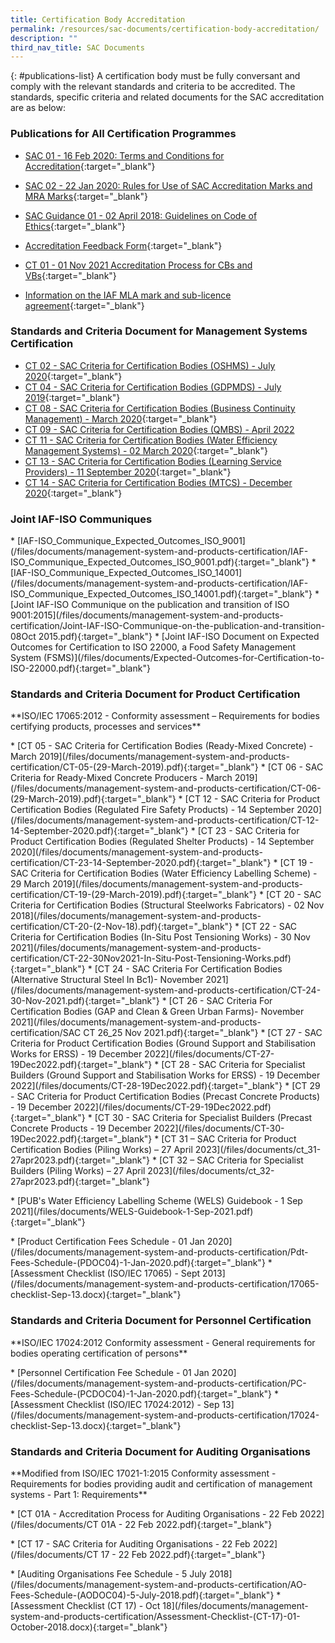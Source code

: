```yaml
---
title: Certification Body Accreditation
permalink: /resources/sac-documents/certification-body-accreditation/
description: ""
third_nav_title: SAC Documents
---
```

{: #publications-list}
A certification body must be fully conversant and comply with the relevant standards and criteria to be accredited. The standards, specific criteria and related documents for the SAC accreditation are as below:

### Publications for All Certification Programmes
* [SAC 01 - 16 Feb 2020: Terms and Conditions for Accreditation](/files/Documents/Laboratory%20Accreditation/SAC-01-16Feb2020.pdf){:target="\_blank"}
* [SAC 02 - 22 Jan 2020: Rules for Use of SAC Accreditation Marks and MRA Marks](/files/Documents/Laboratory%20Accreditation/SAC-02-22-Jan-20.pdf){:target="\_blank"}

* [SAC Guidance 01 - 02 April 2018: Guidelines on Code of Ethics](/files/Documents/SAC-Guidance-01-Guidelines-on-Code-of-Ethics-(02-April-2018).pdf){:target="\_blank"}
* [Accreditation Feedback Form](/files/Documents/SACFM10-AC-feedback-form-15-Jul-19.doc){:target="\_blank"}
* [CT 01 - 01 Nov 2021 Accreditation Process for CBs and VBs](/files/Documents/Management%20system%20and%20products%20certification/CT-01-01-Nov-2021.pdf){:target="\_blank"}
* [Information on the IAF MLA mark and sub-licence agreement](/files/Documents/Management%20system%20and%20products%20certification/IAF-ML2-(2016-Issue-3).pdf){:target="\_blank"}

### Standards and Criteria Document for Management Systems Certification

* [CT 02 - SAC Criteria for Certification Bodies (OSHMS) - July 2020](/files/Documents/Management%20system%20and%20products%20certification/CT-02-15-Jul-2020-SAC-Criteria-for-OHSMS.pdf){:target="\_blank"}
* [CT 04 - SAC Criteria for Certification Bodies (GDPMDS) - July 2019](/files/Documents/Management%20system%20and%20products%20certification/CT-04-(17-July-2019).pdf){:target="\_blank"}
* [CT 08 - SAC Criteria for Certification Bodies (Business Continuity Management) - March 2020](/files/Documents/Management%20system%20and%20products%20certification/CT-08-02-March-2020-(BCM).pdf){:target="\_blank"}
* [CT 09 - SAC Criteria for Certification Bodies (QMBS) - April 2022](/files/Documents/Management%20system%20and%20products%20certification/CT-09-(29-March-2019).pdf{:target="\_blank"})
* [CT 11 - SAC Criteria for Certification Bodies (Water Efficiency Management Systems) - 02 March 2020](/files/Documents/Management%20system%20and%20products%20certification/CT-11-02-March-2020-(WEMS).pdf){:target="\_blank"}
* [CT 13 - SAC Criteria for Certification Bodies (Learning Service Providers) - 11 September 2020](/files/Documents/Management%20system%20and%20products%20certification/CT-13-11-September-2020.pdf){:target="\_blank"}
* [CT 14 - SAC Criteria for Certification Bodies (MTCS) - December 2020](/files/Documents/Management%20system%20and%20products%20certification/CT-14-02-Mar-2020-(MTCS).pdf){:target="_blank"}


### Joint IAF-ISO Communiques 
\* \[IAF-ISO\_Communique\_Expected\_Outcomes\_ISO\_9001\](/files/documents/management-system-and-products-certification/IAF-ISO\_Communique\_Expected\_Outcomes\_ISO\_9001.pdf){:target="\_blank"}
\* \[IAF-ISO\_Communique\_Expected\_Outcomes\_ISO\_14001\](/files/documents/management-system-and-products-certification/IAF-ISO\_Communique\_Expected\_Outcomes\_ISO\_14001.pdf){:target="\_blank"}
\* \[Joint IAF-ISO Communique on the publication and transition of ISO 9001:2015\](/files/documents/management-system-and-products-certification/Joint-IAF-ISO-Communique-on-the-publication-and-transition-08Oct 2015.pdf){:target="\_blank"}
\* \[Joint IAF-ISO Document on Expected Outcomes for Certification to ISO 22000, a Food Safety Management System (FSMS)\](/files/documents/Expected-Outcomes-for-Certification-to-ISO-22000.pdf){:target="\_blank"}



### Standards and Criteria Document for Product Certification
\*\*ISO/IEC 17065:2012 - Conformity assessment – Requirements for bodies certifying products, processes and services\*\*

\* \[CT 05 - SAC Criteria for Certification Bodies (Ready-Mixed Concrete) - March 2019\](/files/documents/management-system-and-products-certification/CT-05-(29-March-2019).pdf){:target="\_blank"}
\* \[CT 06 - SAC Criteria for Ready-Mixed Concrete Producers - March 2019\](/files/documents/management-system-and-products-certification/CT-06-(29-March-2019).pdf){:target="\_blank"}
\* \[CT 12 - SAC Criteria for Product Certification Bodies (Regulated Fire Safety Products) - 14 September 2020\](/files/documents/management-system-and-products-certification/CT-12-14-September-2020.pdf){:target="\_blank"}
\* \[CT 23 - SAC Criteria for Product Certification Bodies (Regulated Shelter Products) - 14 September 2020\](/files/documents/management-system-and-products-certification/CT-23-14-September-2020.pdf){:target="\_blank"}
\* \[CT 19 - SAC Criteria for Certification Bodies (Water Efficiency Labelling Scheme) - 29 March 2019\](/files/documents/management-system-and-products-certification/CT-19-(29-March-2019).pdf){:target="\_blank"}
\* \[CT 20 - SAC Criteria for Certification Bodies (Structural Steelworks Fabricators) - 02 Nov 2018\](/files/documents/management-system-and-products-certification/CT-20-(2-Nov-18).pdf){:target="\_blank"}
\* \[CT 22 - SAC Criteria for Certification Bodies (In-Situ Post Tensioning Works) - 30 Nov 2021\](/files/documents/management-system-and-products-certification/CT-22-30Nov2021-In-Situ-Post-Tensioning-Works.pdf){:target="\_blank"} 
\* \[CT 24 - SAC Criteria For Certification Bodies (Alternative Structural Steel In Bc1)- November 2021\](/files/documents/management-system-and-products-certification/CT-24-30-Nov-2021.pdf){:target="\_blank"}
\* \[CT 26 - SAC Criteria For Certification Bodies (GAP and Clean &amp; Green Urban Farms)- November 2021\](/files/documents/management-system-and-products-certification/SAC CT 26\_25 Nov 2021.pdf){:target="\_blank"}
\* \[CT 27 - SAC Criteria for Product Certification Bodies (Ground Support and Stabilisation Works for ERSS) - 19 December 2022\](/files/documents/CT-27-19Dec2022.pdf){:target="\_blank"}
\* \[CT 28 - SAC Criteria for Specialist Builders (Ground Support and Stabilisation Works for ERSS) - 19 December 2022\](/files/documents/CT-28-19Dec2022.pdf){:target="\_blank"}
\* \[CT 29 - SAC Criteria for Product Certification Bodies (Precast Concrete Products)  - 19 December 2022\](/files/documents/CT-29-19Dec2022.pdf){:target="\_blank"}
\* \[CT 30 - SAC Criteria for Specialist Builders (Precast Concrete Products - 19 December 2022\](/files/documents/CT-30-19Dec2022.pdf){:target="\_blank"}
\* \[CT 31 – SAC Criteria for Product Certification Bodies (Piling Works) – 27 April 2023\](/files/documents/ct\_31-27apr2023.pdf){:target="\_blank"}
\* \[CT 32 – SAC Criteria for Specialist Builders (Piling Works) – 27 April 2023\](/files/documents/ct\_32-27apr2023.pdf){:target="\_blank"}

\* \[PUB's Water Efficiency Labelling Scheme (WELS) Guidebook - 1 Sep 2021\](/files/documents/WELS-Guidebook-1-Sep-2021.pdf){:target="\_blank"}
<!-- NOTE: changes to Product Certification Fees Schedule must also be updated in 'Services -> Apply for Accreditation' -->
\* \[Product Certification Fees Schedule - 01 Jan 2020\](/files/documents/management-system-and-products-certification/Pdt-Fees-Schedule-(PDOC04)-1-Jan-2020.pdf){:target="\_blank"}
\* \[Assessment Checklist (ISO/IEC 17065) - Sept 2013\](/files/documents/management-system-and-products-certification/17065-checklist-Sep-13.docx){:target="\_blank"}

### Standards and Criteria Document for Personnel Certification
\*\*ISO/IEC 17024:2012 Conformity assessment - General requirements for bodies operating certification of persons\*\*

<!-- NOTE: changes to Personnel Certification Fee Schedule must also be updated in 'Services -> Apply for Accreditation' -->
\* \[Personnel Certification Fee Schedule - 01 Jan 2020\](/files/documents/management-system-and-products-certification/PC-Fees-Schedule-(PCDOC04)-1-Jan-2020.pdf){:target="\_blank"}
\* \[Assessment Checklist (ISO/IEC 17024:2012) - Sep 13\](/files/documents/management-system-and-products-certification/17024-checklist-Sep-13.docx){:target="\_blank"}

### Standards and Criteria Document for Auditing Organisations
\*\*Modified from ISO/IEC 17021-1:2015 Conformity assessment - Requirements for bodies providing audit and certification of management systems - Part 1: Requirements\*\*

<!-- NOTE: changes to CT 01A document links must also be updated in 'Services -> Auditing Organisations (Accreditation Services)' -->
\* \[CT 01A - Accreditation Process for Auditing Organisations - 22 Feb 2022\](/files/documents/CT 01A - 22 Feb 2022.pdf){:target="\_blank"}
<!-- NOTE: changes to CT 17 document links must also be updated in 'Services -> Auditing Organisations (Accreditation Services)' -->
\* \[CT 17 - SAC Criteria for Auditing Organisations - 22 Feb 2022\](/files/documents/CT 17 - 22 Feb 2022.pdf){:target="\_blank"} 
<!-- NOTE: changes to Auditing Organisations Fee Schedule must also be updated in 'Services -> Apply for Accreditation' -->
\* \[Auditing Organisations Fee Schedule - 5 July 2018\](/files/documents/management-system-and-products-certification/AO-Fees-Schedule-(AODOC04)-5-July-2018.pdf){:target="\_blank"}
\* \[Assessment Checklist (CT 17) - Oct 18\](/files/documents/management-system-and-products-certification/Assessment-Checklist-(CT-17)-01-October-2018.docx){:target="\_blank"}